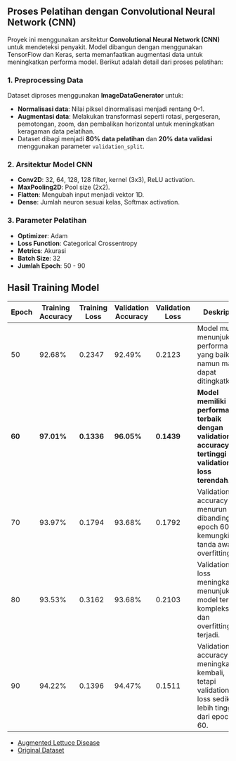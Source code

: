 
## Proses Pelatihan dengan Convolutional Neural Network (CNN)

Proyek ini menggunakan arsitektur **Convolutional Neural Network (CNN)** untuk mendeteksi penyakit. Model dibangun dengan menggunakan TensorFlow dan Keras, serta memanfaatkan augmentasi data untuk meningkatkan performa model. Berikut adalah detail dari proses pelatihan:

### 1. **Preprocessing Data**
Dataset diproses menggunakan **ImageDataGenerator** untuk:
- **Normalisasi data**: Nilai piksel dinormalisasi menjadi rentang 0–1.
- **Augmentasi data**: Melakukan transformasi seperti rotasi, pergeseran, pemotongan, zoom, dan pembalikan horizontal untuk meningkatkan keragaman data pelatihan.
- Dataset dibagi menjadi **80% data pelatihan** dan **20% data validasi** menggunakan parameter `validation_split`.

### 2. **Arsitektur Model CNN**

- **Conv2D**: 32, 64, 128, 128 filter, kernel (3x3), ReLU activation.  
- **MaxPooling2D**: Pool size (2x2).  
- **Flatten**: Mengubah input menjadi vektor 1D.  
- **Dense**: Jumlah neuron sesuai kelas, Softmax activation.  


### 3. **Parameter Pelatihan**
- **Optimizer**: Adam
- **Loss Function**: Categorical Crossentropy
- **Metrics**: Akurasi
- **Batch Size**: 32
- **Jumlah Epoch**: 50 - 90
## Hasil Training Model

| **Epoch** | **Training Accuracy** | **Training Loss** | **Validation Accuracy** | **Validation Loss** | **Deskripsi**                                      |
|-----------|------------------------|-------------------|--------------------------|---------------------|---------------------------------------------------|
| 50        | 92.68%                | 0.2347            | 92.49%                  | 0.2123              | Model mulai menunjukkan performa yang baik, namun masih dapat ditingkatkan.              |
| **60**        | **97.01%**                | **0.1336**            | **96.05%**                  | **0.1439**              | **Model memiliki performa terbaik dengan validation accuracy tertinggi dan validation loss terendah.** |
| 70        | 93.97%                | 0.1794            | 93.68%                  | 0.1792              | Validation accuracy menurun dibanding epoch 60, kemungkinan tanda awal overfitting.      |
| 80        | 93.53%                | 0.3162            | 93.68%                  | 0.2103              | Validation loss meningkat, menunjukkan model terlalu kompleks dan overfitting terjadi.   |
| 90        | 94.22%                | 0.1396            | 94.47%                  | 0.1511              | Validation accuracy meningkat kembali, tetapi validation loss sedikit lebih tinggi dari epoch 60. |

* [Augmented Lettuce Disease](https://drive.google.com/drive/folders/1bhB271ddAAcfuHirvlMnS0ssrSFt3MN8?usp=sharing)
* [Original Dataset](https://www.kaggle.com/datasets/ashishjstar/lettuce-diseases)
